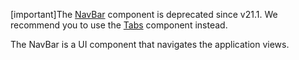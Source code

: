 [important]The [NavBar](/Documentation/ApiReference/UI_Components/dxNavBar/) component is deprecated since v21.1. We recommend you to use the [Tabs](/Documentation/ApiReference/UI_Components/dxTabs/) component instead.

The NavBar is a UI component that navigates the application views.